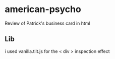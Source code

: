# american-psycho
Review of Patrick's business card in html

## Lib
i used vanilla.tilt.js for the < div > inspection effect
